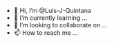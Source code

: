 - 👋 Hi, I’m @Luis-J-Quintana
- 🌱 I’m currently learning ...
- 💞️ I’m looking to collaborate on ...
- 📫 How to reach me ...

<!---
Luis-J-Quintana/Luis-J-Quintana is a ✨ special ✨ repository because its `README.md` (this file) appears on your GitHub profile.
You can click the Preview link to take a look at your changes.
--->
